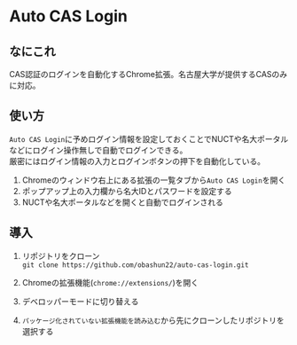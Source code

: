 # Auto CAS Login
## なにこれ
CAS認証のログインを自動化するChrome拡張。名古屋大学が提供するCASのみに対応。

## 使い方
`Auto CAS Login`に予めログイン情報を設定しておくことでNUCTや名大ポータルなどにログイン操作無しで自動でログインできる。  
厳密にはログイン情報の入力とログインボタンの押下を自動化している。
1. Chromeのウィンドウ右上にある拡張の一覧タブから`Auto CAS Login`を開く
1. ポップアップ上の入力欄から名大IDとパスワードを設定する
1. NUCTや名大ポータルなどを開くと自動でログインされる

## 導入
1. リポジトリをクローン  
`git clone https://github.com/obashun22/auto-cas-login.git`

1. Chromeの拡張機能(`chrome://extensions/`)を開く
1. デベロッパーモードに切り替える
1. `パッケージ化されていない拡張機能を読み込む`から先にクローンしたリポジトリを選択する
